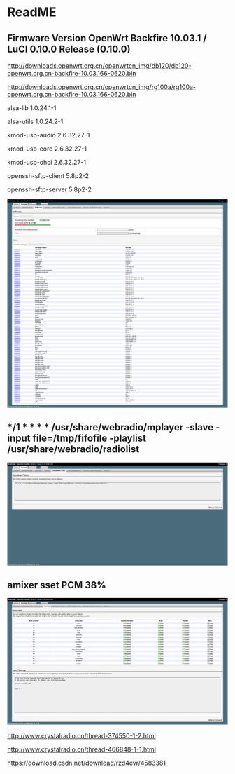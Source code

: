 # ReadME

## Firmware Version	OpenWrt Backfire 10.03.1 / LuCI 0.10.0 Release (0.10.0)

http://downloads.openwrt.org.cn/openwrtcn_img/db120/db120-openwrt.org.cn-backfire-10.03.166-0620.bin

http://downloads.openwrt.org.cn/openwrtcn_img/rg100a/rg100a-openwrt.org.cn-backfire-10.03.166-0620.bin

alsa-lib 	1.0.24.1-1

alsa-utils 	1.0.24.2-1

kmod-usb-audio 	2.6.32.27-1

kmod-usb-core 	2.6.32.27-1

kmod-usb-ohci 	2.6.32.27-1

openssh-sftp-client 	5.8p2-2

openssh-sftp-server 	5.8p2-2


![SW](./image/WebRadio_Software.png)

## */1 * * * * /usr/share/webradio/mplayer -slave -input file=/tmp/fifofile -playlist /usr/share/webradio/radiolist
![SW](./image/WebRadio_Scheduled_Tasks.png)

## amixer sset PCM 38%
![SW](./image/WebRadio_Startup.png)

http://www.crystalradio.cn/thread-374550-1-2.html

http://www.crystalradio.cn/thread-466848-1-1.html

https://download.csdn.net/download/rzd4evr/4583381
